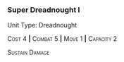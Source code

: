 ### **Super Dreadnought I**

Unit Type: Dreadnought 

<span style="font-variant:small-caps;">Cost</span> 4 __|__ <span style="font-variant:small-caps;">Combat</span> 5 __|__ <span style="font-variant:small-caps;">Move</span> 1 __|__ <span style="font-variant:small-caps;">Capacity</span> 2

<span style="font-variant:small-caps;">Sustain Damage</span>
